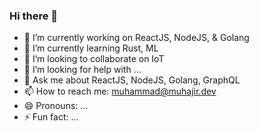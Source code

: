 ### Hi there 👋

- 🔭 I’m currently working on ReactJS, NodeJS, & Golang
- 🌱 I’m currently learning Rust, ML
- 👯 I’m looking to collaborate on IoT
- 🤔 I’m looking for help with ...
- 💬 Ask me about ReactJS, NodeJS, Golang, GraphQL
- 📫 How to reach me: muhammad@muhajir.dev
- 😄 Pronouns: ...
- ⚡ Fun fact: ...

